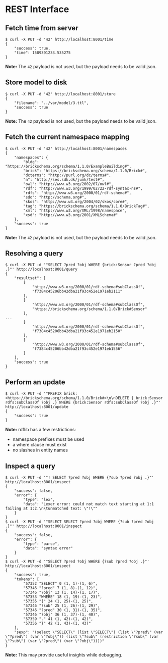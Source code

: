 # REST Interface

## Fetch time from server

```shell
$ curl -X PUT -d '42' http://localhost:8001/time
{
    "success": true,
    "time": 1589391233.535275
}
```

**Note:** The `42` payload is not used, but the payload needs to be valid json.

## Store model to disk

```shell
$ curl -X PUT -d '42' http://localhost:8001/store
{
    "filename": "../var/model/3.ttl",
    "success": true
}
```

**Note:** The `42` payload is not used, but the payload needs to be valid json.

## Fetch the current namespace mapping

```shell
$ curl -X PUT -d '42' http://localhost:8001/namespaces
{
    "namespaces": {
        "bldg": "https://brickschema.org/schema/1.1.0/ExampleBuilding#",
        "brick": "https://brickschema.org/schema/1.1.0/Brick#",
        "dcterms": "http://purl.org/dc/terms#",
        "n": "http://ses.sdk.dk/junk/test#",
        "owl": "http://www.w3.org/2002/07/owl#",
        "rdf": "http://www.w3.org/1999/02/22-rdf-syntax-ns#",
        "rdfs": "http://www.w3.org/2000/01/rdf-schema#",
        "sdo": "http://schema.org#",
        "skos": "http://www.w3.org/2004/02/skos/core#",
        "tag": "https://brickschema.org/schema/1.1.0/BrickTag#",
        "xml": "http://www.w3.org/XML/1998/namespace",
        "xsd": "http://www.w3.org/2001/XMLSchema#"
    },
    "success": true
}
```

**Note:** The `42` payload is not used, but the payload needs to be valid json.

## Resolving a query

```shell
$ curl -X PUT -d '"SELECT ?pred ?obj WHERE {brick:Sensor ?pred ?obj .}"' http://localhost:8001/query
{
    "resultset": [
        [
            "http://www.w3.org/2000/01/rdf-schema#subClassOf",
            "f7384c45206bb42dba21f93c452e1971eb2111"
        ],
        [
            "http://www.w3.org/2000/01/rdf-schema#subClassOf",
            "https://brickschema.org/schema/1.1.0/Brick#Sensor"
        ],
...
        [
            "http://www.w3.org/2000/01/rdf-schema#subClassOf",
            "f7384c45206bb42dba21f93c452e1971eb2150"
        ],
        [
            "http://www.w3.org/2000/01/rdf-schema#subClassOf",
            "f7384c45206bb42dba21f93c452e1971eb1556"
        ]
    ],
    "success": true
}

```

## Perform an update

```shell
$ curl -X PUT -d '"PREFIX brick: <https://brickschema.org/schema/1.1.0/Brick#>\n\nDELETE { brick:Sensor rdfs:subClassOf ?obj .} WHERE {brick:Sensor rdfs:subClassOf ?obj .}"' http://localhost:8001/update
{
    "success": true
}
```

**Note:** rdflib has a few restrictions:
- namespace prefixes must be used
- a where clause must exist
- no slashes in entity names

## Inspect a query

```shell
$ curl -X PUT -d '"! SELECT ?pred ?obj WHERE {?sub ?pred ?obj .}"' http://localhost:8001/inspect
{
    "success": false,
    "error": {
        "type": "lex",
        "data": "Lexer error: could not match text starting at 1:1 failing at 1:2.\n\tunmatched text: \"!\""
    }
}
$ curl -X PUT -d '"SELECT SELECT ?pred ?obj WHERE {?sub ?pred ?obj .}"' http://localhost:8001/inspect
{
    "success": false,
    "error": {
        "type": "parse",
        "data": "syntax error"
    }
}
$ curl -X PUT -d '"SELECT ?pred ?obj WHERE {?sub ?pred ?obj .}"' http://localhost:8001/inspect
{
    "success": true,
    "tokens": [
        "57352 "SELECT" 0 (1, 1)-(1, 6)",
        "57346 "?pred" 7 (1, 8)-(1, 12)",
        "57346 "?obj" 13 (1, 14)-(1, 17)",
        "57353 "WHERE" 18 (1, 19)-(1, 23)",
        "57355 "{" 24 (1, 25)-(1, 25)",
        "57346 "?sub" 25 (1, 26)-(1, 29)",
        "57346 "?pred" 30 (1, 31)-(1, 35)",
        "57346 "?obj" 36 (1, 37)-(1, 40)",
        "57359 "." 41 (1, 42)-(1, 42)",
        "57356 "}" 42 (1, 43)-(1, 43)"
    ],
    "sexp": "(select \"SELECT\" (list \"SELECT\") (list \"?pred\" (var \"?pred\") (var \"?obj\")) (list \"?sub\" (restriction \"?sub\" (var \"?sub\") (var \"?pred\") (var \"?obj\"))))"
}
```

**Note:** This may provide useful insights while debugging.

